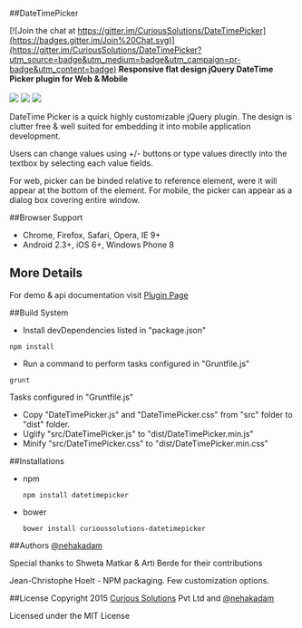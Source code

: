 ##DateTimePicker 

[![Join the chat at https://gitter.im/CuriousSolutions/DateTimePicker](https://badges.gitter.im/Join%20Chat.svg)](https://gitter.im/CuriousSolutions/DateTimePicker?utm_source=badge&utm_medium=badge&utm_campaign=pr-badge&utm_content=badge)
**Responsive flat design jQuery DateTime Picker plugin for Web & Mobile**
<br /><br />
![](https://raw.github.com/CuriousSolutions/DateTimePicker/gh-pages/images/dp-screenshot.png)
![](https://raw.github.com/CuriousSolutions/DateTimePicker/gh-pages/images/tp-screenshot.png)
![](https://raw.github.com/CuriousSolutions/DateTimePicker/gh-pages/images/dtp-screenshot.png)

DateTime Picker is a quick highly customizable jQuery plugin. The design is clutter free & well suited for embedding it into mobile application development.

Users can change values using +/- buttons or type values directly into the textbox by selecting each value fields. 

For web, picker can be binded relative to reference element, were it will appear at the bottom of the element. For mobile, the picker can appear as a dialog box covering entire window. 


##Browser Support
- Chrome, Firefox, Safari, Opera, IE 9+
- Android 2.3+, iOS 6+, Windows Phone 8


## More Details
For demo & api documentation visit [Plugin Page](http://curioussolutions.github.io/DateTimePicker/ "DateTime Picker Plugin
Details")


##Build System

- Install devDependencies listed in "package.json" 

`npm install`

- Run a command to perform tasks configured in "Gruntfile.js"

`grunt`

Tasks configured in "Gruntfile.js"
- Copy "DateTimePicker.js" and "DateTimePicker.css" from "src" folder to "dist" folder.
- Uglify "src/DateTimePicker.js" to "dist/DateTimePicker.min.js"
- Minify "src/DateTimePicker.css" to "dist/DateTimePicker.min.css"


##Installations

- npm

    `npm install datetimepicker`

- bower

    `bower install curioussolutions-datetimepicker`


##Authors
[@nehakadam](https://github.com/nehakadam)

Special thanks to Shweta Matkar & Arti Berde for their contributions

Jean-Christophe Hoelt - NPM packaging. Few customization options.


##License
Copyright 2015 [Curious Solutions](https://github.com/CuriousSolutions) Pvt Ltd and [@nehakadam](https://github.com/nehakadam)

Licensed under the MIT License
